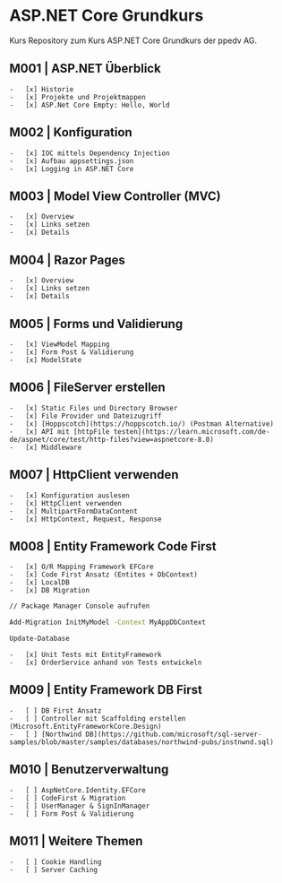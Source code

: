 # ASP.NET Core Grundkurs

Kurs Repository zum Kurs ASP.NET Core Grundkurs der ppedv AG.

## M001 | ASP.NET Überblick

	-   [x] Historie
	-   [x] Projekte und Projektmappen
	-   [x] ASP.Net Core Empty: Hello, World

## M002 | Konfiguration

	-   [x] IOC mittels Dependency Injection
	-   [x] Aufbau appsettings.json
	-   [x] Logging in ASP.NET Core

## M003 | Model View Controller (MVC)

	-	[x] Overview
	-	[x] Links setzen
	-	[x] Details

## M004 | Razor Pages

	-	[x] Overview
	-	[x] Links setzen
	-	[x] Details

## M005 | Forms und Validierung

	-	[x] ViewModel Mapping
	-	[x] Form Post & Validierung
	-	[x] ModelState

## M006 | FileServer erstellen

	-	[x] Static Files und Directory Browser
	-   [x] File Provider und Dateizugriff
	-	[x] [Hoppscotch](https://hoppscotch.io/) (Postman Alternative)
	-   [x] API mit [httpFile testen](https://learn.microsoft.com/de-de/aspnet/core/test/http-files?view=aspnetcore-8.0) 
	-   [x] Middleware

## M007 | HttpClient verwenden

	-   [x] Konfiguration auslesen
	-   [x] HttpClient verwenden
	-   [x] MultipartFormDataContent
	-   [x] HttpContext, Request, Response

## M008 | Entity Framework Code First

	-   [x] O/R Mapping Framework EFCore
	-   [x] Code First Ansatz (Entites + DbContext)
	-   [x] LocalDB
	-   [x] DB Migration

```bash
// Package Manager Console aufrufen

Add-Migration InitMyModel -Context MyAppDbContext

Update-Database

```

	-   [x] Unit Tests mit EntityFramework
	-   [x] OrderService anhand von Tests entwickeln

## M009 | Entity Framework DB First

	-   [ ] DB First Ansatz
	-   [ ] Controller mit Scaffolding erstellen (Microsoft.EntityFrameworkCore.Design)
	-   [ ] [Northwind DB](https://github.com/microsoft/sql-server-samples/blob/master/samples/databases/northwind-pubs/instnwnd.sql)


## M010 | Benutzerverwaltung

	-   [ ] AspNetCore.Identity.EFCore
	-	[ ] CodeFirst & Migration
	-   [ ] UserManager & SignInManager
	-	[ ] Form Post & Validierung


## M011 | Weitere Themen

	-   [ ] Cookie Handling
	-   [ ] Server Caching